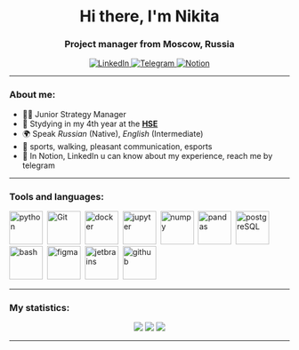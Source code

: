 <div id="header" align ="center">
  <h1>Hi there, I'm  Nikita</h1> 
  <h3>Project manager from Moscow, Russia</h3>
</div>

<div id="socials" align ="center">
  <a href="https://www.linkedin.com/in/slastionov">
    <img src="https://img.shields.io/badge/LinkedIn-blue?style=for-the-badge&logo=linkedin&logoColor=white" alt="LinkedIn"/>
  </a>
  <a href="https://t.me/slastionov">
    <img src="https://img.shields.io/badge/Telegram-blue?style=for-the-badge&logo=telegram&logoColor=white" alt="Telegram"/>
  </a>
  <a href="https://www.notion.so/CV-Resume-c3309a1e5f724cd89b9c1dd1188e2742">
    <img src="https://img.shields.io/badge/Notion-white?style=for-the-badge&logo=notion&logoColor=black" alt="Notion"/>
  </a>
</div>

---

### About me:
- :man_technologist: Junior Strategy Manager
- :school: Stydying in my 4th year at the **[HSE](https://www.hse.ru/)**
- :earth_africa: Speak *Russian* (Native), *English* (Intermediate)
- :revolving_hearts: sports, walking, pleasant communication, esports
- 💬 In Notion, LinkedIn u can know about my experience, reach me by telegram

---


### Tools and languages:
<img src="https://cdn.jsdelivr.net/gh/devicons/devicon/icons/python/python-original.svg" title="python" width="60" heignt="60"/>&nbsp;
<img src="https://cdn.jsdelivr.net/gh/devicons/devicon/icons/git/git-original-wordmark.svg" title="Git" width="60" heignt="60"/>&nbsp;
<img src="https://cdn.jsdelivr.net/gh/devicons/devicon/icons/docker/docker-plain-wordmark.svg"    
title="docker" width="60" heignt="60"/>&nbsp;
<img src="https://cdn.jsdelivr.net/gh/devicons/devicon/icons/jupyter/jupyter-original-wordmark.svg" title="jupyter" width="60" heignt="60"/>&nbsp;
<img src="https://cdn.jsdelivr.net/gh/devicons/devicon/icons/numpy/numpy-original-wordmark.svg" title="numpy" width="60" heignt="60"/>&nbsp;
<img src="https://cdn.jsdelivr.net/gh/devicons/devicon/icons/pandas/pandas-original-wordmark.svg" title="pandas" width="60" heignt="60"/>&nbsp;
<img src="https://cdn.jsdelivr.net/gh/devicons/devicon/icons/postgresql/postgresql-original-wordmark.svg" title="postgreSQL" width="60" heignt="60"/>&nbsp;
<img src="https://cdn.jsdelivr.net/gh/devicons/devicon/icons/bash/bash-original.svg" title="bash" width="60" heignt="60"/>&nbsp;
<img src="https://cdn.jsdelivr.net/gh/devicons/devicon/icons/figma/figma-original.svg" title="figma" width="60" heignt="60"/>&nbsp;
<img src="https://cdn.jsdelivr.net/gh/devicons/devicon/icons/jetbrains/jetbrains-original.svg" title="jetbrains" width="60" heignt="60"/>&nbsp;
<img src="https://cdn.jsdelivr.net/gh/devicons/devicon/icons/github/github-original-wordmark.svg" title="github" width="60" heignt="60"/>&nbsp;
                              
                    
---

### My statistics:
<div id="stat" align ="center">          
  <img src="http://github-profile-summary-cards.vercel.app/api/cards/profile-details?username=slastionov&theme=react"/>
  <img src="http://github-profile-summary-cards.vercel.app/api/cards/stats?username=slastionov&theme=react"/>
  <img src="http://github-profile-summary-cards.vercel.app/api/cards/productive-time?username=slastionov&theme=react&utcOffset=8"/>
</div>

---
